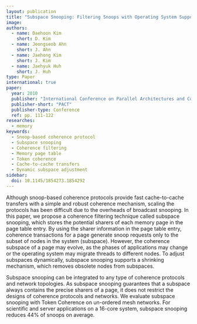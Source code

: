 ```yaml
---
layout: publication
title: "Subspace Snooping: Filtering Snoops with Operating System Support"
image: 
authors:
  - name: Daehoon Kim
    short: D. Kim
  - name: Jeongseob Ahn
    short: J. Ahn
  - name: Jaehong Kim
    short: J. Kim
  - name: Jaehyuk Huh
    short: J. Huh
type: Paper
international: true
paper:
  year: 2010
  publisher: "International Conference on Parallel Architectures and Compilation Techniques"
  publisher-short: "PACT"
  publisher-type: Conference
  ref: pp. 111-122
researches: 
  - memory
keywords:
  - Snoop-based coherence protocol
  - Subspace snooping
  - Coherence filtering
  - Memory page table
  - Token coherence
  - Cache-to-cache transfers
  - Dynamic subspace adjustment
sidebar:
  doi: 10.1145/1854273.1854292
---
```


Although snoop-based coherence protocols provide fast cache-to-cache transfers with a simple and robust coherence mechanism, scaling the protocols has been difficult due to the overheads of broadcast snooping. In this paper, we propose a coherence filtering technique called subspace snooping, which stores the potential sharers of each memory page in the page table entry. By using the sharer information in the page table entry, coherence transactions for a page generate snoop requests only to the subset of nodes in the system (subspace). However, the coherence subspace of a page may evolve, as the phases of applications may change or the operating system may migrate threads to different nodes. To adjust subspaces dynamically, subspace snooping supports a shrinking mechanism, which removes obsolete nodes from subspaces.

Subspace snooping can be integrated to any type of coherence protocols and network topologies. As subspace snooping guarantees that a subspace always contains the precise sharers of a page, it does not restrict the designs of coherence protocols and networks. We evaluate subspace snooping with Token Coherence on un-ordered mesh networks. For scientific and server applications on a 16-core system, subspace snooping reduces 44% of snoops on average.
